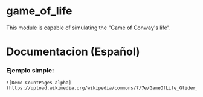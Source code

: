 # game_of_life
This module is capable of simulating the "Game of Conway's life".

# Documentacion (Español)

### Ejemplo simple:
	![Demo CountPages alpha](https://upload.wikimedia.org/wikipedia/commons/7/7e/GameOfLife_Glider_Animation.gif)